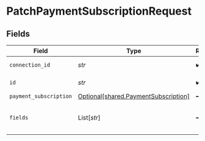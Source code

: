 # PatchPaymentSubscriptionRequest


## Fields

| Field                                                                              | Type                                                                               | Required                                                                           | Description                                                                        |
| ---------------------------------------------------------------------------------- | ---------------------------------------------------------------------------------- | ---------------------------------------------------------------------------------- | ---------------------------------------------------------------------------------- |
| `connection_id`                                                                    | *str*                                                                              | :heavy_check_mark:                                                                 | ID of the connection                                                               |
| `id`                                                                               | *str*                                                                              | :heavy_check_mark:                                                                 | ID of the Subscription                                                             |
| `payment_subscription`                                                             | [Optional[shared.PaymentSubscription]](../../models/shared/paymentsubscription.md) | :heavy_minus_sign:                                                                 | N/A                                                                                |
| `fields`                                                                           | List[*str*]                                                                        | :heavy_minus_sign:                                                                 | Comma-delimited fields to return                                                   |